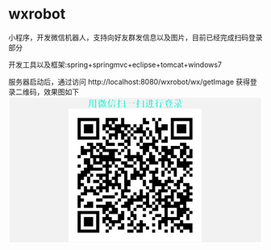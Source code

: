 # wxrobot

小程序，开发微信机器人，支持向好友群发信息以及图片，目前已经完成扫码登录部分  


开发工具以及框架:spring+springmvc+eclipse+tomcat+windows7  


服务器启动后，通过访问 http://localhost:8080/wxrobot/wx/getImage 获得登录二维码，效果图如下  
![](https://github.com/xialonglei/wxrobot/blob/master/WXQR.PNG)
